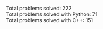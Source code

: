 Total problems solved: 222  
Total problems solved with Python: 71  
Total problems solved with C++: 151  
